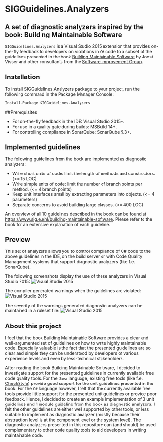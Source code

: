 # SIGGuidelines.Analyzers
## A set of diagnostic analyzers inspired by the book: Building Maintainable Software
`SIGGuidelines.Analyzers` is a Visual Studio 2015 extension that provides on-the-fly feedback to developers on violations in `C#` code to a subset of the guidelines presented in the book [Building Maintainable Software](http://shop.oreilly.com/product/0636920049159.do) by Joost Visser and other consultants from the [Software Improvement Group](https://www.sig.eu). 


## Installation
To install SIGGuidelines.Analyzers package to your project, run the following command in the Package Manager Console:

`Install-Package SIGGuidelines.Analyzers`

##Prerequisites
- For on-the-fly feedback in the IDE: Visual Studio 2015+.
- For use in a quality gate during builds: MSBuild 14+.
- For controlling compliance in SonarQube: SonarQube 5.3+.

## Implemented guidelines

The following guidelines from the book are implemented as diagnostic analyzers:

- Write short units of code: limit the length of methods and constructors. (<= 15 LOC)
- Write simple units of code: limit the number of branch points per method. (<= 4 branch points)
- Keep unit interfaces small by extracting parameters into objects. (<= 4 parameters)
- Separate concerns to avoid building large classes. (<= 400 LOC)

An overview of all 10 guidelines described in the book can be found at https://www.sig.eu/nl/building-maintainable-software.
Please refer to the book for an extensive explanation of each guideline.

## Preview
This set of analyzers allows you to control compliance of C# code to the above guidelines in the IDE, on the build server or with Code Quality Management systems that support diagnostic analyzers (like f.e. [SonarQube](http://www.sonarqube.org/)).

The following screenshots display the use of these analyzers in Visual Studio 2015:
![Visual Studio 2015](https://github.com/p3pijn/SIGGuidelines.Analyzers/raw/master/IDE.png "Visual Studio 2015")

The compiler generated warnings when the guidelines are violated:
![Visual Studio 2015](https://github.com/p3pijn/SIGGuidelines.Analyzers/raw/master/Screenshot1.PNG "Visual Studio 2015")

The severity of the warnings generated diagnostic analyzers can be maintained in a ruleset file:
![Visual Studio 2015](https://github.com/p3pijn/SIGGuidelines.Analyzers/raw/master/Screenshot2.PNG "Visual Studio 2015")

## About this project
I feel that the book Building Maintainable Software provides a clear and well-argumented set of guidelines on how to write highly maintainable code. Especially valuable is the fact that the presented guidelines are so clear and simple they can be understood by developers of various experience levels and even by less-technical stakeholders. 

After reading the book Building Maintainable Software, I decided to investigate support for the presented guidelines in currently available free code quality tools. For the `Java` language, existing free tools (like f.e. [CheckStyle](http://checkstyle.sourceforge.net/checks.html)) provide good support for the unit guidelines presented in the book. For the `C#` language however, I felt that the currently available free tools provide little support for the presented unit guidelines or provide poor feedback. Hence, I decided to create an example implementation of 3 unit guidelines and 1 module guideline from the book as diagnostic analyzers. I felt the other guidelines are either well supported by other tools, or less suitable to implement as diagnostic analyzer (mostly because their abstraction level is at the component level or the system level). The diagnostic analyzers presented in this repository can (and should) be used complementary to other code quality tools to aid developers in writing maintainable code.



